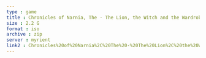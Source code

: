 ```yaml
---
type : game
title : Chronicles of Narnia, The - The Lion, the Witch and the Wardrobe (Scandinavia) (Sv,No,Da)
size : 2.2 G
format : iso
archive : zip
server : myrient
link2 : Chronicles%20of%20Narnia%2C%20The%20-%20The%20Lion%2C%20the%20Witch%20and%20the%20Wardrobe%20%28Scandinavia%29%20%28Sv%2CNo%2CDa%29
---
```

